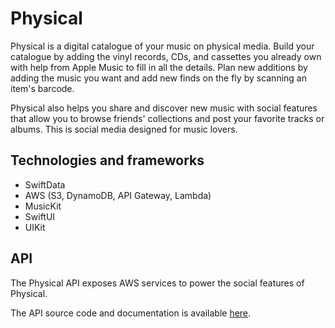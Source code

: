 # Physical
Physical is a digital catalogue of your music on physical media. Build your catalogue by adding the vinyl records, CDs, and cassettes you already own with help from Apple Music to fill in all the details. Plan new additions by adding the music you want and add new finds on the fly by scanning an item's barcode.

Physical also helps you share and discover new music with social features that allow you to browse friends' collections and post your favorite tracks or albums. This is social media designed for music lovers.

## Technologies and frameworks
- SwiftData
- AWS (S3, DynamoDB, API Gateway, Lambda)
- MusicKit
- SwiftUI
- UIKit

## API
The Physical API exposes AWS services to power the social features of Physical.

The API source code and documentation is available [here](https://github.com/spencerhartland/Physical-API).
